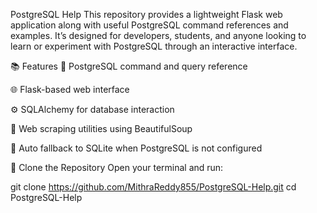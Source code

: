 PostgreSQL Help
This repository provides a lightweight Flask web application along with useful PostgreSQL command references and examples. It’s designed for developers, students, and anyone looking to learn or experiment with PostgreSQL through an interactive interface.

📚 Features
🧠 PostgreSQL command and query reference

🌐 Flask-based web interface

⚙️ SQLAlchemy for database interaction

🧹 Web scraping utilities using BeautifulSoup

💾 Auto fallback to SQLite when PostgreSQL is not configured

🔁 Clone the Repository
Open your terminal and run:

git clone https://github.com/MithraReddy855/PostgreSQL-Help.git
cd PostgreSQL-Help
